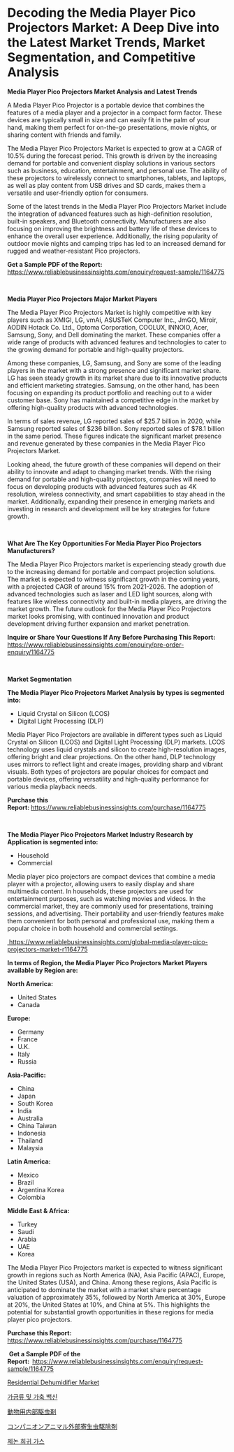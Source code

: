 <p><h1>Decoding the Media Player Pico Projectors Market: A Deep Dive into the Latest Market Trends, Market Segmentation, and Competitive Analysis</h1></p><p><strong>Media Player Pico Projectors Market Analysis and Latest Trends</strong></p>
<p><p>A Media Player Pico Projector is a portable device that combines the features of a media player and a projector in a compact form factor. These devices are typically small in size and can easily fit in the palm of your hand, making them perfect for on-the-go presentations, movie nights, or sharing content with friends and family.</p><p>The Media Player Pico Projectors Market is expected to grow at a CAGR of 10.5% during the forecast period. This growth is driven by the increasing demand for portable and convenient display solutions in various sectors such as business, education, entertainment, and personal use. The ability of these projectors to wirelessly connect to smartphones, tablets, and laptops, as well as play content from USB drives and SD cards, makes them a versatile and user-friendly option for consumers.</p><p>Some of the latest trends in the Media Player Pico Projectors Market include the integration of advanced features such as high-definition resolution, built-in speakers, and Bluetooth connectivity. Manufacturers are also focusing on improving the brightness and battery life of these devices to enhance the overall user experience. Additionally, the rising popularity of outdoor movie nights and camping trips has led to an increased demand for rugged and weather-resistant Pico projectors.</p></p>
<p><strong>Get a Sample PDF of the Report:&nbsp;</strong> <a href="https://www.reliablebusinessinsights.com/enquiry/request-sample/1164775">https://www.reliablebusinessinsights.com/enquiry/request-sample/1164775</a></p>
<p>&nbsp;</p>
<p><strong>Media Player Pico Projectors Major Market Players</strong></p>
<p><p>The Media Player Pico Projectors Market is highly competitive with key players such as XMIGI, LG, vmAi, ASUSTeK Computer Inc., JmGO, Miroir, AODIN Hotack Co. Ltd., Optoma Corporation, COOLUX, INNOIO, Acer, Samsung, Sony, and Dell dominating the market. These companies offer a wide range of products with advanced features and technologies to cater to the growing demand for portable and high-quality projectors.</p><p>Among these companies, LG, Samsung, and Sony are some of the leading players in the market with a strong presence and significant market share. LG has seen steady growth in its market share due to its innovative products and efficient marketing strategies. Samsung, on the other hand, has been focusing on expanding its product portfolio and reaching out to a wider customer base. Sony has maintained a competitive edge in the market by offering high-quality products with advanced technologies.</p><p>In terms of sales revenue, LG reported sales of $25.7 billion in 2020, while Samsung reported sales of $236 billion. Sony reported sales of $78.1 billion in the same period. These figures indicate the significant market presence and revenue generated by these companies in the Media Player Pico Projectors Market.</p><p>Looking ahead, the future growth of these companies will depend on their ability to innovate and adapt to changing market trends. With the rising demand for portable and high-quality projectors, companies will need to focus on developing products with advanced features such as 4K resolution, wireless connectivity, and smart capabilities to stay ahead in the market. Additionally, expanding their presence in emerging markets and investing in research and development will be key strategies for future growth.</p></p>
<p>&nbsp;</p>
<p><strong>What Are The Key Opportunities For Media Player Pico Projectors Manufacturers?</strong></p>
<p><p>The Media Player Pico Projectors market is experiencing steady growth due to the increasing demand for portable and compact projection solutions. The market is expected to witness significant growth in the coming years, with a projected CAGR of around 15% from 2021-2026. The adoption of advanced technologies such as laser and LED light sources, along with features like wireless connectivity and built-in media players, are driving the market growth. The future outlook for the Media Player Pico Projectors market looks promising, with continued innovation and product development driving further expansion and market penetration.</p></p>
<p><strong>Inquire or Share Your Questions If Any Before Purchasing This Report:</strong> <a href="https://www.reliablebusinessinsights.com/enquiry/pre-order-enquiry/1164775">https://www.reliablebusinessinsights.com/enquiry/pre-order-enquiry/1164775</a></p>
<p>&nbsp;</p>
<p><strong>Market Segmentation</strong></p>
<p><strong>The Media Player Pico Projectors Market Analysis by types is segmented into:</strong></p>
<p><ul><li>Liquid Crystal on Silicon (LCOS)</li><li>Digital Light Processing (DLP)</li></ul></p>
<p><p>Media Player Pico Projectors are available in different types such as Liquid Crystal on Silicon (LCOS) and Digital Light Processing (DLP) markets. LCOS technology uses liquid crystals and silicon to create high-resolution images, offering bright and clear projections. On the other hand, DLP technology uses mirrors to reflect light and create images, providing sharp and vibrant visuals. Both types of projectors are popular choices for compact and portable devices, offering versatility and high-quality performance for various media playback needs.</p></p>
<p><strong>Purchase this Report:&nbsp;</strong><a href="https://www.reliablebusinessinsights.com/purchase/1164775">https://www.reliablebusinessinsights.com/purchase/1164775</a></p>
<p>&nbsp;</p>
<p><strong>The Media Player Pico Projectors Market Industry Research by Application is segmented into:</strong></p>
<p><ul><li>Household</li><li>Commercial</li></ul></p>
<p><p>Media player pico projectors are compact devices that combine a media player with a projector, allowing users to easily display and share multimedia content. In households, these projectors are used for entertainment purposes, such as watching movies and videos. In the commercial market, they are commonly used for presentations, training sessions, and advertising. Their portability and user-friendly features make them convenient for both personal and professional use, making them a popular choice in both household and commercial settings.</p></p>
<p><a href="https://www.reliablebusinessinsights.com/global-media-player-pico-projectors-market-r1164775">&nbsp;https://www.reliablebusinessinsights.com/global-media-player-pico-projectors-market-r1164775</a></p>
<p><strong>In terms of Region, the Media Player Pico Projectors Market Players available by Region are:</strong></p>
<p>
    <p> <strong> North America: </strong>
        <ul>
            <li>United States</li>
            <li>Canada</li>
        </ul>
        </p> 
    <p> <strong> Europe: </strong>
        <ul>
            <li>Germany</li>
            <li>France</li>
            <li>U.K.</li>
            <li>Italy</li>
            <li>Russia</li>
        </ul>
        </p> 
    <p> <strong> Asia-Pacific: </strong>
        <ul>
            <li>China</li>
            <li>Japan</li>
            <li>South Korea</li>
            <li>India</li>
            <li>Australia</li>
            <li>China Taiwan</li>
            <li>Indonesia</li>
            <li>Thailand</li>
            <li>Malaysia</li>
        </ul>
        </p> 
    <p> <strong> Latin America: </strong>
        <ul>
            <li>Mexico</li>
            <li>Brazil</li>
            <li>Argentina Korea</li>
            <li>Colombia</li>
        </ul>
        </p> 
    <p> <strong> Middle East & Africa: </strong>
        <ul>
            <li>Turkey</li>
            <li>Saudi</li>
            <li>Arabia</li>
            <li>UAE</li>
            <li>Korea</li>
        </ul>
    </p>
    </p>
<p><p>The Media Player Pico Projectors market is expected to witness significant growth in regions such as North America (NA), Asia Pacific (APAC), Europe, the United States (USA), and China. Among these regions, Asia Pacific is anticipated to dominate the market with a market share percentage valuation of approximately 35%, followed by North America at 30%, Europe at 20%, the United States at 10%, and China at 5%. This highlights the potential for substantial growth opportunities in these regions for media player pico projectors.</p></p>
<p><strong>Purchase this Report: </strong><a href="https://www.reliablebusinessinsights.com/purchase/1164775">https://www.reliablebusinessinsights.com/purchase/1164775</a></p>
<p>&nbsp;<strong>Get a Sample PDF of the Report:&nbsp;&nbsp;</strong><a href="https://www.reliablebusinessinsights.com/enquiry/request-sample/1164775">https://www.reliablebusinessinsights.com/enquiry/request-sample/1164775</a></p>
<p><strong></strong></p>
<p><p><a href="https://github.com/timeliteaut/Market-Research-Report-List-3/blob/main/residential-dehumidifier-market.md">Residential Dehumidifier Market</a></p><p><a href="https://github.com/tasfiyaj85/Market-Research-Report-List-1/blob/main/7042419157406.md">가금류 및 가축 백신</a></p><p><a href="https://github.com/tubbs463/Market-Research-Report-List-1/blob/main/3812773148202.md">動物用内部駆虫剤</a></p><p><a href="https://github.com/decker5351/Market-Research-Report-List-1/blob/main/4690802148201.md">コンパニオンアニマル外部寄生虫駆除剤</a></p><p><a href="https://github.com/AlbertotDouglas44367/Market-Research-Report-List-2/blob/main/8850587157407.md">제논 희귀 가스</a></p></p>